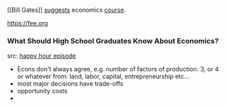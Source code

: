 [[Bill Gates]] [suggests](https://www.gatesnotes.com/Economics) economics [course](https://www.thegreatcourses.com/courses/economics-3rd-edition). 

https://fee.org

### What Should High School Graduates Know About Economics?
src: [happy hour episode](https://econhappyhour.substack.com/p/what-should-high-school-graduates) 
- Econs don't always agree, e.g. number of factors of production. 3, or 4 or whatever from: land, labor, capital, entrepreneurship etc...
- most major decisions have trade-offs
- opportunity costs
- 